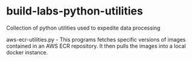 # build-labs-python-utilities
Collection of python utilities used to expedite data processing

aws-ecr-utilities.py - This programs fetches specific versions of images contained in an AWS ECR repository. It then pulls the images into a local docker instance.
